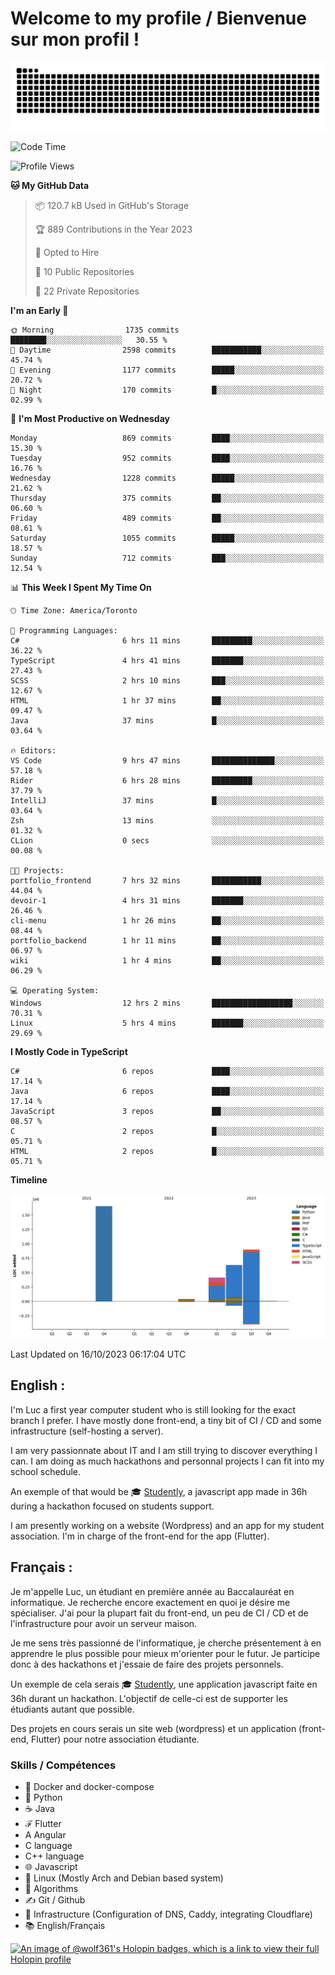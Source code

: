 # Welcome to my profile / Bienvenue sur mon profil !

![snake gif](https://github.com/wolf-361/wolf-361/blob/output/github-contribution-grid-snake.svg)

<!--START_SECTION:waka-->
![Code Time](http://img.shields.io/badge/Code%20Time-409%20hrs%2041%20mins-blue)

![Profile Views](http://img.shields.io/badge/Profile%20Views-0-blue)

**🐱 My GitHub Data** 

> 📦 120.7 kB Used in GitHub's Storage 
 > 
> 🏆 889 Contributions in the Year 2023
 > 
> 💼 Opted to Hire
 > 
> 📜 10 Public Repositories 
 > 
> 🔑 22 Private Repositories 
 > 
**I'm an Early 🐤** 

```text
🌞 Morning                1735 commits        ████████░░░░░░░░░░░░░░░░░   30.55 % 
🌆 Daytime                2598 commits        ███████████░░░░░░░░░░░░░░   45.74 % 
🌃 Evening                1177 commits        █████░░░░░░░░░░░░░░░░░░░░   20.72 % 
🌙 Night                  170 commits         █░░░░░░░░░░░░░░░░░░░░░░░░   02.99 % 
```
📅 **I'm Most Productive on Wednesday** 

```text
Monday                   869 commits         ████░░░░░░░░░░░░░░░░░░░░░   15.30 % 
Tuesday                  952 commits         ████░░░░░░░░░░░░░░░░░░░░░   16.76 % 
Wednesday                1228 commits        █████░░░░░░░░░░░░░░░░░░░░   21.62 % 
Thursday                 375 commits         ██░░░░░░░░░░░░░░░░░░░░░░░   06.60 % 
Friday                   489 commits         ██░░░░░░░░░░░░░░░░░░░░░░░   08.61 % 
Saturday                 1055 commits        █████░░░░░░░░░░░░░░░░░░░░   18.57 % 
Sunday                   712 commits         ███░░░░░░░░░░░░░░░░░░░░░░   12.54 % 
```


📊 **This Week I Spent My Time On** 

```text
🕑︎ Time Zone: America/Toronto

💬 Programming Languages: 
C#                       6 hrs 11 mins       █████████░░░░░░░░░░░░░░░░   36.22 % 
TypeScript               4 hrs 41 mins       ███████░░░░░░░░░░░░░░░░░░   27.43 % 
SCSS                     2 hrs 10 mins       ███░░░░░░░░░░░░░░░░░░░░░░   12.67 % 
HTML                     1 hr 37 mins        ██░░░░░░░░░░░░░░░░░░░░░░░   09.47 % 
Java                     37 mins             █░░░░░░░░░░░░░░░░░░░░░░░░   03.64 % 

🔥 Editors: 
VS Code                  9 hrs 47 mins       ██████████████░░░░░░░░░░░   57.18 % 
Rider                    6 hrs 28 mins       █████████░░░░░░░░░░░░░░░░   37.79 % 
IntelliJ                 37 mins             █░░░░░░░░░░░░░░░░░░░░░░░░   03.64 % 
Zsh                      13 mins             ░░░░░░░░░░░░░░░░░░░░░░░░░   01.32 % 
CLion                    0 secs              ░░░░░░░░░░░░░░░░░░░░░░░░░   00.08 % 

🐱‍💻 Projects: 
portfolio_frontend       7 hrs 32 mins       ███████████░░░░░░░░░░░░░░   44.04 % 
devoir-1                 4 hrs 31 mins       ███████░░░░░░░░░░░░░░░░░░   26.46 % 
cli-menu                 1 hr 26 mins        ██░░░░░░░░░░░░░░░░░░░░░░░   08.44 % 
portfolio_backend        1 hr 11 mins        ██░░░░░░░░░░░░░░░░░░░░░░░   06.97 % 
wiki                     1 hr 4 mins         ██░░░░░░░░░░░░░░░░░░░░░░░   06.29 % 

💻 Operating System: 
Windows                  12 hrs 2 mins       ██████████████████░░░░░░░   70.31 % 
Linux                    5 hrs 4 mins        ███████░░░░░░░░░░░░░░░░░░   29.69 % 
```

**I Mostly Code in TypeScript** 

```text
C#                       6 repos             ████░░░░░░░░░░░░░░░░░░░░░   17.14 % 
Java                     6 repos             ████░░░░░░░░░░░░░░░░░░░░░   17.14 % 
JavaScript               3 repos             ██░░░░░░░░░░░░░░░░░░░░░░░   08.57 % 
C                        2 repos             █░░░░░░░░░░░░░░░░░░░░░░░░   05.71 % 
HTML                     2 repos             █░░░░░░░░░░░░░░░░░░░░░░░░   05.71 % 
```



**Timeline**

![Lines of Code chart](https://raw.githubusercontent.com/wolf-361/wolf-361/main/assets/bar_graph.png)


 Last Updated on 16/10/2023 06:17:04 UTC
<!--END_SECTION:waka-->

## English : 

I'm Luc a first year computer student who is still looking for the exact branch I prefer. I have mostly done front-end, a tiny bit of CI / CD and some infrastructure (self-hosting a server).

I am very passionnate about IT and I am still trying to discover everything I can. I am doing as much hackathons and personnal projects I can fit into my school schedule.

An exemple of that would be 🎓 [Studently](https://github.com/wolf-361/Studently-CodeJam12), a javascript app made in 36h during a hackathon focused on students support.

I am presently working on a website (Wordpress) and an app for my student association. I'm in charge of the front-end for the app (Flutter).

## Français :

Je m'appelle Luc, un étudiant en première année au Baccalauréat en informatique. Je recherche encore exactement en quoi je désire me spécialiser. J'ai pour la plupart fait du front-end, un peu de CI / CD et de l'infrastructure pour avoir un serveur maison.

Je me sens très passionné de l'informatique, je cherche présentement à en apprendre le plus possible pour mieux m'orienter pour le futur. Je participe donc à des hackathons et j'essaie de faire des projets personnels.

Un exemple de cela serais 🎓 [Studently](https://github.com/wolf-361/Studently-CodeJam12), une application javascript faite en 36h durant un hackathon. L'objectif de celle-ci est de supporter les étudiants autant que possible.

Des projets en cours serais un site web (wordpress) et un application (front-end, Flutter) pour notre association étudiante.

###  Skills / Compétences

* 🐋 Docker and docker-compose
* 🐍 Python
* ☕ Java
* ℱ Flutter
* A Angular
* C language
* C++ language
* 🌐 Javascript
* 🐧 Linux (Mostly Arch and Debian based system)
* 🧩 Algorithms
* ✍️ Git / Github
* 📜 Infrastructure (Configuration of DNS, Caddy, integrating Cloudflare)
* 📚 English/Français

[![An image of @wolf361's Holopin badges, which is a link to view their full Holopin profile](https://holopin.me/wolf361)](https://holopin.io/@wolf361)



